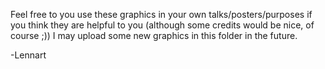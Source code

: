 Feel free to you use these graphics in your own talks/posters/purposes if you think they are helpful to you (although some credits would be nice, of course ;)) I may upload some new graphics in this folder in the future.

-Lennart
